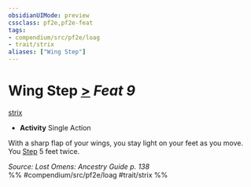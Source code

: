 ```yaml
---
obsidianUIMode: preview
cssclass: pf2e,pf2e-feat
tags:
- compendium/src/pf2e/loag
- trait/strix
aliases: ["Wing Step"]
---
```

# Wing Step  [>](../../rules/core-rulebook/chapter-9-playing-the-game.md#Actions "Single Action") *Feat 9*  
[strix](../../rules/traits/strix-loag.md)  

- **Activity** Single Action

With a sharp flap of your wings, you stay light on your feet as you move. You [Step](../../rules/actions/step.md) 5 feet twice.

*Source: Lost Omens: Ancestry Guide p. 138*  
%% #compendium/src/pf2e/loag #trait/strix %%